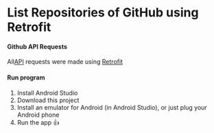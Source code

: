 # List Repositories of GitHub using Retrofit

#### Github API Requests

All[API](https://docs.github.com/en/rest/reference/search#search-repositories) requests were made using [Retrofit](https://square.github.io/retrofit/)

#### Run program

1. Install Android Studio
2. Download this project
3. Install an emulator for Android (in Android Studio), or just plug your Android phone
4. Run the app :thumbsup:




